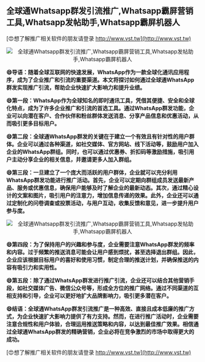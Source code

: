 ## **全球通Whatsapp群发引流推广,Whatsapp霸屏营销工具,Whatsapp发帖助手,Whatsapp霸屏机器人**

[😍想了解推广相关软件的朋友请登录 http://www.vst.tw](http://www.vst.tw)

 <center><img src="https://vst.tw/MP4/tuiguang/png/0.png" alt="全球通Whatsapp群发引流推广,Whatsapp霸屏营销工具,Whatsapp发帖助手,Whatsapp霸屏机器人"></center>

**😄导语：随着全球互联网的快速发展，WhatsApp作为一款全球化通讯应用程序，成为了企业推广和引流的重要渠道。本文将探讨如何通过全球通WhatsApp群发实现推广引流，帮助企业快速扩大影响力和提升业绩。**

**😄第一段：WhatsApp作为全球知名的即时通讯工具，凭借其便捷、安全和全球化特点，成为了许多企业推广和引流的首选工具。通过WhatsApp群发功能，企业可以向潜在客户、合作伙伴和粉丝群体发送消息、分享产品信息和优惠活动，从而吸引更多目标用户。**

**😄第二段：全球通WhatsApp群发的关键在于建立一个有效且有针对性的用户群体。企业可以通过各种渠道，如社交媒体、官方网站、线下活动等，鼓励用户加入企业的WhatsApp群组。同时，也可以通过优惠券、折扣码等激励措施，吸引用户主动分享企业的相关信息，并邀请更多人加入群组。**

**😄第三段：一旦建立了一个庞大而活跃的用户群体，企业就可以充分利用WhatsApp群发功能进行推广活动。首先，企业可以定期向群组成员发送最新产品、服务或优惠信息，确保用户能够及时了解企业的最新动态。其次，通过精心设计的文案和图片，吸引用户的注意力，增加信息传递的效果。此外，企业还可以通过定制化的问卷调查或投票活动，与用户互动，收集反馈和意见，进一步提升用户参与度。**

 <center><img src="https://vst.tw/MP4/tuiguang/png/4.png" alt="全球通Whatsapp群发引流推广,Whatsapp霸屏营销工具,Whatsapp发帖助手,Whatsapp霸屏机器人"></center>

**😄第四段：为了保持用户的兴趣和参与度，企业需要注意WhatsApp群发的频率和内容。过于频繁的推送消息可能会让用户感到烦扰，甚至选择退出群组。因此，企业应该根据目标用户的喜好和使用习惯，制定合理的推送计划，并确保推送的内容有吸引力和实用性。**

**😄第五段：除了通过WhatsApp群发进行推广引流，企业还可以结合其他营销手段，如社交媒体广告、微信公众号等，形成全方位的推广网络。通过不同渠道的互相支持和引导，企业可以更好地扩大品牌影响力，吸引更多潜在客户。**

**😄结语：全球通WhatsApp群发引流推广是一种高效、直接且成本低廉的推广方式，为企业快速扩大影响力提供了有力支持。然而，在进行推广活动时，企业需要注意合规性和用户体验，合理运用推送策略和内容，以达到最佳推广效果。相信通过全球通WhatsApp群发的精确营销，企业必将在竞争激烈的市场中取得更大的成功。**

[😍想了解推广相关软件的朋友请登录 http://www.vst.tw](http://www.vst.tw)



